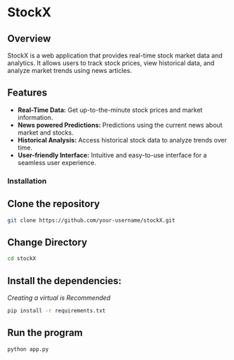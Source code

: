# StockX

## Overview

StockX is a web application that provides real-time stock market data and analytics. It allows users to track stock prices, view historical data, and analyze market trends using news articles. 


## Features

- **Real-Time Data:** Get up-to-the-minute stock prices and market information.
- **News powered Predictions:** Predictions using the current news about market and stocks.
- **Historical Analysis:** Access historical stock data to analyze trends over time.
- **User-friendly Interface:** Intuitive and easy-to-use interface for a seamless user experience.


### Installation

## Clone the repository

```bash
git clone https://github.com/your-username/stockX.git
```

## Change Directory

```bash
cd stockX
```

## Install the dependencies:

_Creating a virtual is Recommended_

```bash
pip install -r requirements.txt
```

## Run the program

```bash
python app.py
```